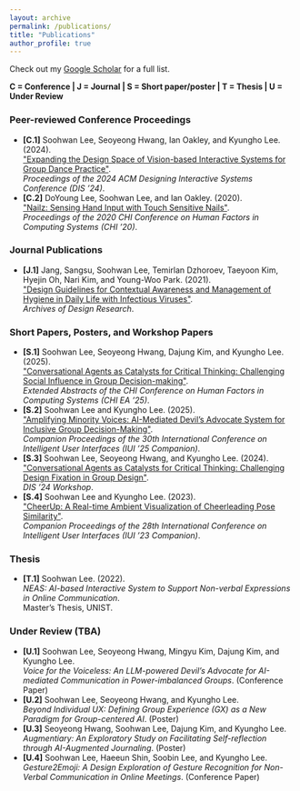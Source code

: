 ```yaml
---
layout: archive
permalink: /publications/
title: "Publications"
author_profile: true
---
```

Check out my [Google Scholar](https://scholar.google.com/citations?user=_iYMyRcAAAAJ&hl=en&oi=ao) for a full list.

**C = Conference | J = Journal | S = Short paper/poster | T = Thesis | U = Under Review**

### Peer-reviewed Conference Proceedings
- **[C.1]** Soohwan Lee, Seoyeong Hwang, Ian Oakley, and Kyungho Lee. (2024).  
  ["Expanding the Design Space of Vision-based Interactive Systems for Group Dance Practice"](https://doi.org/10.1145/3643834.3661568).  
  *Proceedings of the 2024 ACM Designing Interactive Systems Conference (DIS ’24)*.
- **[C.2]** DoYoung Lee, Soohwan Lee, and Ian Oakley. (2020).  
  ["Nailz: Sensing Hand Input with Touch Sensitive Nails"](https://doi.org/10.1145/3313831.3376778).  
  *Proceedings of the 2020 CHI Conference on Human Factors in Computing Systems (CHI ’20)*.

### Journal Publications
- **[J.1]** Jang, Sangsu, Soohwan Lee, Temirlan Dzhoroev, Taeyoon Kim, Hyejin Oh, Nari Kim, and Young-Woo Park. (2021).  
  ["Design Guidelines for Contextual Awareness and Management of Hygiene in Daily Life with Infectious Viruses"](http://dx.doi.org/10.15187/adr.2021.08.34.3.101).  
  *Archives of Design Research*.

### Short Papers, Posters, and Workshop Papers
- **[S.1]** Soohwan Lee, Seoyeong Hwang, Dajung Kim, and Kyungho Lee. (2025).  
  ["Conversational Agents as Catalysts for Critical Thinking: Challenging Social Influence in Group Decision-making"](https://arxiv.org/abs/2503.14263).  
  *Extended Abstracts of the CHI Conference on Human Factors in Computing Systems (CHI EA ’25)*.
- **[S.2]** Soohwan Lee and Kyungho Lee. (2025).  
  ["Amplifying Minority Voices: AI-Mediated Devil’s Advocate System for Inclusive Group Decision-Making"](https://doi.org/10.1145/3708557.3716334).  
  *Companion Proceedings of the 30th International Conference on Intelligent User Interfaces (IUI ’25 Companion)*.
- **[S.3]** Soohwan Lee, Seoyeong Hwang, and Kyungho Lee. (2024).  
  ["Conversational Agents as Catalysts for Critical Thinking: Challenging Design Fixation in Group Design"](https://arxiv.org/abs/2406.11125).  
  *DIS ’24 Workshop*.
- **[S.4]** Soohwan Lee and Kyungho Lee. (2023).  
  ["CheerUp: A Real-time Ambient Visualization of Cheerleading Pose Similarity"](https://doi.org/10.1145/3581754.3584135).  
  *Companion Proceedings of the 28th International Conference on Intelligent User Interfaces (IUI ’23 Companion)*.

### Thesis
- **[T.1]** Soohwan Lee. (2022).  
  *NEAS: AI-based Interactive System to Support Non-verbal Expressions in Online Communication*.  
  Master’s Thesis, UNIST.

### Under Review (TBA)
- **[U.1]** Soohwan Lee, Seoyeong Hwang, Mingyu Kim, Dajung Kim, and Kyungho Lee.  
  *Voice for the Voiceless: An LLM-powered Devil’s Advocate for AI-mediated Communication in Power-imbalanced Groups*. (Conference Paper)
- **[U.2]** Soohwan Lee, Seoyeong Hwang, and Kyungho Lee.  
  *Beyond Individual UX: Defining Group Experience (GX) as a New Paradigm for Group-centered AI*. (Poster)
- **[U.3]** Seoyeong Hwang, Soohwan Lee, Dajung Kim, and Kyungho Lee.  
  *Augmentiary: An Exploratory Study on Facilitating Self-reflection through AI-Augmented Journaling*. (Poster)
- **[U.4]** Soohwan Lee, Haeeun Shin, Soobin Lee, and Kyungho Lee.  
  *Gesture2Emoji: A Design Exploration of Gesture Recognition for Non-Verbal Communication in Online Meetings*. (Conference Paper)